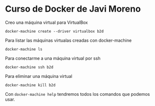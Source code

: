 # Curso de Docker de Javi Moreno

Creo una máquina virtual para VirtualBox

	docker-machine create --driver virtualbox b2d

Para listar las máquinas virtualas creadas con docker-machine

	docker-machine ls

Para conectarme a una máquina virtual por ssh

	docker-machine ssh b2d

Para eliminar una máquina virtual

	docker-machine kill b2d

Con `docker-machine help` tendremos todos los comandos que podemos usar.